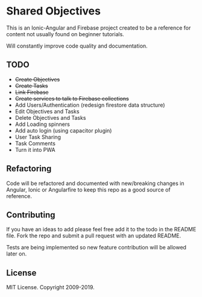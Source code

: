 # Shared Objectives

This is an Ionic-Angular and Firebase project created to be a reference for content not usually found on beginner tutorials.

Will constantly improve code quality and documentation.

## TODO

- ~~Create Objectives~~
- ~~Create Tasks~~
- ~~Link Firebase~~
- ~~Create services to talk to Firebase collections~~
- Add Users/Authentication (redesign firestore data structure)
- Edit Objectives and Tasks
- Delete Objectives and Tasks
- Add Loading spinners
- Add auto login (using capacitor plugin)
- User Task Sharing
- Task Comments
- Turn it into PWA

## Refactoring

Code will be refactored and documented with new/breaking changes in Angular, Ionic or Angularfire to keep this repo as a good source of reference.

## Contributing

If you have an ideas to add please feel free add it to the todo in the README file. Fork the repo and submit a pull request with an updated README.

Tests are being implemented so new feature contribution will be allowed later on.

## License

MIT License. Copyright 2009-2019.

